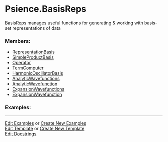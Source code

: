 # <a id="Psience.BasisReps">Psience.BasisReps</a>
    
BasisReps manages useful functions for generating & working with basis-set representations of data

### Members:

  - [RepresentationBasis](BasisReps/Bases/RepresentationBasis.md)
  - [SimpleProductBasis](BasisReps/Bases/SimpleProductBasis.md)
  - [Operator](BasisReps/Operators/Operator.md)
  - [TermComputer](BasisReps/Terms/TermComputer.md)
  - [HarmonicOscillatorBasis](BasisReps/HarmonicOscillator/HarmonicOscillatorBasis.md)
  - [AnalyticWavefunctions](BasisReps/Wavefunctions/AnalyticWavefunctions.md)
  - [AnalyticWavefunction](BasisReps/Wavefunctions/AnalyticWavefunction.md)
  - [ExpansionWavefunctions](BasisReps/Wavefunctions/ExpansionWavefunctions.md)
  - [ExpansionWavefunction](BasisReps/Wavefunctions/ExpansionWavefunction.md)

### Examples:



___

[Edit Examples](https://github.com/McCoyGroup/References/edit/gh-pages/Documentation/examples/Psience/BasisReps.md) or 
[Create New Examples](https://github.com/McCoyGroup/References/new/gh-pages/?filename=Documentation/examples/Psience/BasisReps.md) <br/>
[Edit Template](https://github.com/McCoyGroup/References/edit/gh-pages/Documentation/templates/Psience/BasisReps.md) or 
[Create New Template](https://github.com/McCoyGroup/References/new/gh-pages/?filename=Documentation/templates/Psience/BasisReps.md) <br/>
[Edit Docstrings](https://github.com/McCoyGroup/Psience/edit/master/BasisReps/__init__.py?message=Update%20Docs)